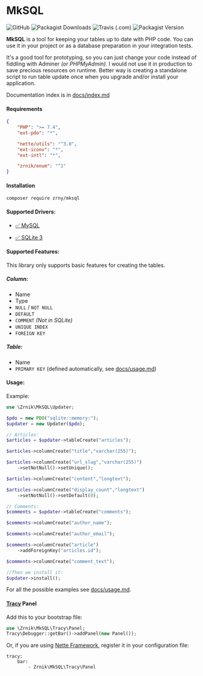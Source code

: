 # MkSQL
![GitHub](https://img.shields.io/github/license/zrnik/mksql)
![Packagist Downloads](https://img.shields.io/packagist/dm/zrnik/mksql)
![Travis (.com)](https://travis-ci.com/Zrnik/MkSQL.svg?branch=master)
![Packagist Version](https://img.shields.io/packagist/v/zrnik/mksql) 

**MkSQL** is a tool for keeping your tables up to date with PHP code. 
You can use it in your project or as a database preparation in 
your integration tests.

It's a good tool for prototyping, so you can just change your code instead
of fiddling with Adminer *(or PHPMyAdmin)*. I would not use it in production 
to save precious resources on runtime. Better way is creating a standalone 
script to run table update once when you upgrade and/or install your 
application.

Documentation index is in [docs/index.md](docs/index.md)

#### Requirements
```json 
{
    "PHP": ">= 7.4",
    "ext-pdo": "*",

    "nette/utils": "^3.0",
    "ext-iconv": "*",
    "ext-intl": "*",

    "zrnik/enum": "^1"
}
```

#### Installation

`composer require zrny/mksql`

#### Supported Drivers: 


- [✅ MySQL](https://www.mysql.com)

- [✅ SQLite 3](https://www.sqlite.org/index.html) 

#### Supported Features: 

This library only supports basic features for creating the tables.

##### Column:

- Name
- Type
- `NULL` / `NOT NULL`
- `DEFAULT`
- `COMMENT` *(Not in SQLite)*
- `UNIQUE INDEX`
- `FOREIGN KEY`

##### Table:

- Name
- `PRIMARY KEY` (defined automatically, see [docs/usage.md](docs/usage.md))

#### Usage: 

Example: 
```php
use \Zrnik\MkSQL\Updater;

$pdo = new PDO("sqlite::memory:");
$updater = new Updater($pdo);

// Articles:
$articles = $updater->tableCreate("articles");

$articles->columnCreate("title","varchar(255)");

$articles->columnCreate("url_slug","varchar(255)")
    ->setNotNull()->setUnique();

$articles->columnCreate("content","longtext");

$articles->columnCreate("display_count","longtext")
    ->setNotNull()->setDefault(0);

// Comments:
$comments = $updater->tableCreate("comments");

$comments->columnCreate("author_name");

$comments->columnCreate("author_email");

$comments->columnCreate("article")
    ->addForeignKey("articles.id");

$comments->columnCreate("comment_text");

//Then we install it:
$updater->install();
```

For all the possible examples see [docs/usage.md](docs/usage.md).


    
#### [Tracy](https://tracy.nette.org/en/) Panel

Add this to your bootstrap file:
```php
use \Zrnik\MkSQL\Tracy\Panel;
Tracy\Debugger::getBar()->addPanel(new Panel());
````

Or, if you are using [Nette Framework](https://nette.org/en/), 
register it in your configuration file:

```neon
tracy: 
    bar: 
        - Zrnik\MkSQL\Tracy\Panel
```
